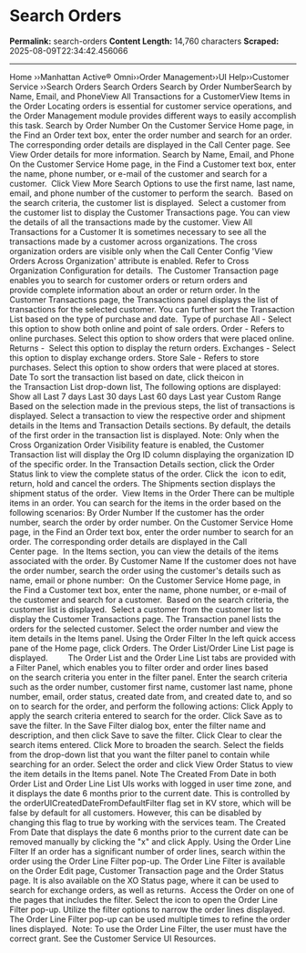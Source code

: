 # Search Orders

**Permalink:** search-orders
**Content Length:** 14,760 characters
**Scraped:** 2025-08-09T22:34:42.456066

---

Home &rsaquo;&rsaquo;Manhattan Active® Omni&rsaquo;&rsaquo;Order Management&rsaquo;&rsaquo;UI Help&rsaquo;&rsaquo;Customer Service ››Search Orders Search Orders Search by Order NumberSearch by Name, Email, and PhoneView All Transactions for a CustomerView Items in the Order Locating orders&nbsp;is essential for&nbsp;customer service operations, and the Order Management module provides different ways to easily&nbsp;accomplish this task. Search by Order Number On the Customer Service&nbsp;Home page, in the Find an Order&nbsp;text box, enter the order number and search for an order. The corresponding order details are displayed in the Call Center page. See View Order details&nbsp;for more information. Search by Name, Email, and Phone On the Customer Service Home page, in the&nbsp;Find a Customer&nbsp;text box, enter the name,&nbsp;phone number, or e-mail of the customer and search for a customer.&nbsp; Click View More Search Options to use the first name, last name, email, and phone number of the customer to perform the search.&nbsp; Based on the search criteria, the customer list is displayed.&nbsp; Select a customer from the customer list to display the Customer Transactions page. You can view the details of all the transactions made by the customer. View All Transactions for a Customer It is sometimes necessary to see all the transactions made by a customer across organizations. The cross organization orders are visible only when the Call Center Config &#39;View Orders Across Organization&#39; attribute is enabled. Refer to Cross Organization&nbsp;Configuration for details.&nbsp; The Customer Transaction page enables you to search for customer orders or return orders and provide&nbsp;complete information about an order or return order. In the Customer Transactions page, the Transactions panel displays the list of transactions for the selected customer. You can further sort the Transaction List&nbsp;based on the type of purchase and date.&nbsp; Type of purchase All -&nbsp;Select this option to show both online and point of sale&nbsp;orders. Order - Refers to online purchases. Select this option to show orders that were placed online. Returns -&nbsp;&nbsp;Select this option to display the return orders. Exchanges -&nbsp;Select this option to display exchange orders. Store Sale -&nbsp;Refers to store purchases.&nbsp;Select this option to show&nbsp;orders that were placed at stores. Date To sort the transaction list based on date, click theicon in the&nbsp;Transaction List&nbsp;drop-down list, The following options are displayed: Show all Last 7 days Last 30 days Last 60 days Last year Custom Range Based on the selection made in the previous steps, the list of transactions is displayed. Select a transaction to view the respective order and shipment details in the&nbsp;Items&nbsp;and Transaction Details&nbsp;sections. By default, the details of the first order in the transaction list is displayed. Note:&nbsp;Only when the Cross Organization Order Visibility feature is enabled, the Customer Transaction list will display the Org ID column displaying the organization ID of the specific order. In the Transaction Details section, click the Order Status link to view the complete status of the order.&nbsp;Click the&nbsp;&nbsp;icon to edit, return, hold and cancel the orders. The&nbsp;Shipments&nbsp;section displays the shipment status of the order.&nbsp; View Items in the Order There can be multiple items in an order. You can search for the items in the&nbsp;order based on the following scenarios: By Order Number If the customer has the order number, search the order by order number. On the Customer Service Home page, in the&nbsp;Find an&nbsp;Order&nbsp;text box, enter the order number to search for an order. The corresponding order details are displayed in the&nbsp;Call Center&nbsp;page.&nbsp; In the Items section, you can view the details of the items associated with the order. By Customer Name If the customer does not have the order number, search the order using the customer&#39;s details such as name, email or phone number:&nbsp; On the Customer Service Home page, in the&nbsp;Find a Customer&nbsp;text box, enter the name,&nbsp;phone number, or e-mail of the customer and search for a customer.&nbsp; Based on the search criteria, the customer list is displayed.&nbsp; Select a customer from the customer list to display the Customer Transactions page. The Transaction panel lists the orders for the selected customer. Select the order number and view the item details in the Items panel. Using the Order Filter In&nbsp;the&nbsp;left quick access pane of the Home page, click&nbsp;Orders. The&nbsp;Order&nbsp;List/Order&nbsp;Line List&nbsp;page is displayed.&nbsp;&nbsp; &nbsp; &nbsp; &nbsp; The&nbsp;Order&nbsp;List and&nbsp;the&nbsp;Order&nbsp;Line List tabs are provided with a Filter Panel, which enables you to filter&nbsp;order&nbsp;and&nbsp;order&nbsp;lines based on&nbsp;the&nbsp;search criteria you enter in&nbsp;the&nbsp;filter panel. Enter&nbsp;the&nbsp;search criteria such as&nbsp;the&nbsp;order number, customer first name, customer last name, phone number, email, order status, created date from, and created date to, and so on&nbsp;to search for&nbsp;the&nbsp;order, and perform&nbsp;the&nbsp;following actions: Click&nbsp;Apply&nbsp;to apply the search criteria entered to search for the order. Click&nbsp;Save as&nbsp;to save the filter. In the&nbsp;Save Filter&nbsp;dialog box, enter the filter name and description, and then click&nbsp;Save&nbsp;to save the filter. Click&nbsp;Clear&nbsp;to clear the search items entered. Click&nbsp;More&nbsp;to broaden the search. Select the fields from the drop-down list that you want the filter panel to contain while searching for an order. Select the order and click View Order Status to view the item details in the Items panel. Note The Created From Date in both Order List and Order Line List UIs works with logged in user time zone, and it displays the date 6 months prior to the current date. This is controlled by the orderUICreatedDateFromDefaultFilter flag set in KV store, which will be false by default for all customers. However, this can be disabled by changing this flag to true by working with the services team. The Created From Date that displays the date 6 months prior to the current date can be removed manually by clicking the &quot;x&quot; and click Apply. Using the Order Line Filter If an order has a significant number of order lines, search within the order using the Order Line Filter pop-up. The Order Line Filter is available on the Order Edit page, Customer Transaction page and the Order Status page. It is also available on the XO Status page, where it can be used to search for exchange orders, as well as returns.&nbsp; Access the Order on one of the pages that includes the filter.&nbsp;Select the icon to open the Order Line Filter pop-up. Utilize the filter options to narrow the order lines displayed.&nbsp; The Order Line Filter pop-up can be used multiple times to refine the order lines displayed.&nbsp; Note: To use the Order Line Filter, the user must have the correct grant. See the Customer Service UI Resources.&nbsp;